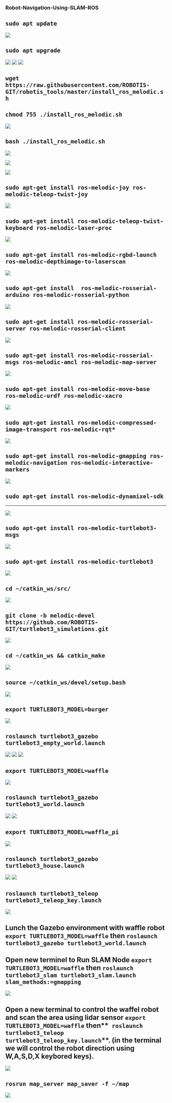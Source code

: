 ### Robot-Navigation-Using-SLAM-ROS
## `sudo apt update`
![](https://github.com/cpeibrahem/Robot-Navigation-Using-SLAM-ROS/blob/main/image/01.PNG)

## `sudo apt upgrade`

![](https://github.com/cpeibrahem/Robot-Navigation-Using-SLAM-ROS/blob/main/image/02.PNG)
![](https://github.com/cpeibrahem/Robot-Navigation-Using-SLAM-ROS/blob/main/image/03.PNG)
![](https://github.com/cpeibrahem/Robot-Navigation-Using-SLAM-ROS/blob/main/image/04.PNG)

## `wget https://raw.githubusercontent.com/ROBOTIS-GIT/robotis_tools/master/install_ros_melodic.sh`
## `chmod 755 ./install_ros_melodic.sh`


![](https://github.com/cpeibrahem/Robot-Navigation-Using-SLAM-ROS/blob/main/image/05.PNG)

## `bash ./install_ros_melodic.sh`

![](https://github.com/cpeibrahem/Robot-Navigation-Using-SLAM-ROS/blob/main/image/06.PNG)


![](https://github.com/cpeibrahem/Robot-Navigation-Using-SLAM-ROS/blob/main/image/07.PNG)


![](https://github.com/cpeibrahem/Robot-Navigation-Using-SLAM-ROS/blob/main/image/08.PNG)

## `sudo apt-get install ros-melodic-joy ros-melodic-teleop-twist-joy`

![](https://github.com/cpeibrahem/Robot-Navigation-Using-SLAM-ROS/blob/main/image/09.PNG)

## `sudo apt-get install ros-melodic-teleop-twist-keyboard ros-melodic-laser-proc`

![](https://github.com/cpeibrahem/Robot-Navigation-Using-SLAM-ROS/blob/main/image/11.PNG)

## `sudo apt-get install ros-melodic-rgbd-launch ros-melodic-depthimage-to-laserscan`
![](https://github.com/cpeibrahem/Robot-Navigation-Using-SLAM-ROS/blob/main/image/12.PNG)

## `sudo apt-get install  ros-melodic-rosserial-arduino ros-melodic-rosserial-python`

![](https://github.com/cpeibrahem/Robot-Navigation-Using-SLAM-ROS/blob/main/image/14.PNG)


## `sudo apt-get install ros-melodic-rosserial-server ros-melodic-rosserial-client`

![](https://github.com/cpeibrahem/Robot-Navigation-Using-SLAM-ROS/blob/main/image/15.PNG)

## `sudo apt-get install ros-melodic-rosserial-msgs ros-melodic-amcl ros-melodic-map-server`
![](https://github.com/cpeibrahem/Robot-Navigation-Using-SLAM-ROS/blob/main/image/16.PNG)

## `sudo apt-get install ros-melodic-move-base ros-melodic-urdf ros-melodic-xacro`


![](https://github.com/cpeibrahem/Robot-Navigation-Using-SLAM-ROS/blob/main/image/17.PNG)

## `sudo apt-get install ros-melodic-compressed-image-transport ros-melodic-rqt*`
![](https://github.com/cpeibrahem/Robot-Navigation-Using-SLAM-ROS/blob/main/image/18.PNG)


## `sudo apt-get install ros-melodic-gmapping ros-melodic-navigation ros-melodic-interactive-markers`

![](https://github.com/cpeibrahem/Robot-Navigation-Using-SLAM-ROS/blob/main/image/19.PNG)

## `sudo apt-get install ros-melodic-dynamixel-sdk`

***

![](https://github.com/cpeibrahem/Robot-Navigation-Using-SLAM-ROS/blob/main/image/20.PNG)


## `sudo apt-get install ros-melodic-turtlebot3-msgs`

![](https://github.com/cpeibrahem/Robot-Navigation-Using-SLAM-ROS/blob/main/image/21.PNG)

## `sudo apt-get install ros-melodic-turtlebot3`

![](https://github.com/cpeibrahem/Robot-Navigation-Using-SLAM-ROS/blob/main/image/22.PNG)

## `cd ~/catkin_ws/src/`

![](https://github.com/cpeibrahem/Robot-Navigation-Using-SLAM-ROS/blob/main/image/23.PNG)

## `git clone -b melodic-devel https://github.com/ROBOTIS-GIT/turtlebot3_simulations.git`

![](https://github.com/cpeibrahem/Robot-Navigation-Using-SLAM-ROS/blob/main/image/24.PNG)

## `cd ~/catkin_ws && catkin_make`

![](https://github.com/cpeibrahem/Robot-Navigation-Using-SLAM-ROS/blob/main/image/25.PNG)

## `source ~/catkin_ws/devel/setup.bash`
![](https://github.com/cpeibrahem/Robot-Navigation-Using-SLAM-ROS/blob/main/image/26.PNG)

## `export TURTLEBOT3_MODEL=burger`


![](https://github.com/cpeibrahem/Robot-Navigation-Using-SLAM-ROS/blob/main/image/27.PNG)

## `roslaunch turtlebot3_gazebo turtlebot3_empty_world.launch`

![](https://github.com/cpeibrahem/Robot-Navigation-Using-SLAM-ROS/blob/main/image/28.PNG)
![](https://github.com/cpeibrahem/Robot-Navigation-Using-SLAM-ROS/blob/main/image/29.PNG)
![](https://github.com/cpeibrahem/Robot-Navigation-Using-SLAM-ROS/blob/main/image/30.PNG)
## `export TURTLEBOT3_MODEL=waffle`

![](https://github.com/cpeibrahem/Robot-Navigation-Using-SLAM-ROS/blob/main/image/31.PNG)
## `roslaunch turtlebot3_gazebo turtlebot3_world.launch`
![](https://github.com/cpeibrahem/Robot-Navigation-Using-SLAM-ROS/blob/main/image/33.PNG)
![](https://github.com/cpeibrahem/Robot-Navigation-Using-SLAM-ROS/blob/main/image/32.PNG)


## `export TURTLEBOT3_MODEL=waffle_pi`
![](https://github.com/cpeibrahem/Robot-Navigation-Using-SLAM-ROS/blob/main/image/33.PNG)

## `roslaunch turtlebot3_gazebo turtlebot3_house.launch`
![](https://github.com/cpeibrahem/Robot-Navigation-Using-SLAM-ROS/blob/main/image/34.PNG)
![](https://github.com/cpeibrahem/Robot-Navigation-Using-SLAM-ROS/blob/main/image/35.PNG)
## `roslaunch turtlebot3_teleop turtlebot3_teleop_key.launch`
![](https://github.com/cpeibrahem/Robot-Navigation-Using-SLAM-ROS/blob/main/image/36.PNG)

## Lunch the Gazebo environment with waffle robot **`export TURTLEBOT3_MODEL=waffle`** then **`roslaunch turtlebot3_gazebo turtlebot3_world.launch`**

## Open new terminel to Run SLAM Node **`export TURTLEBOT3_MODEL=waffle`** then **`roslaunch turtlebot3_slam turtlebot3_slam.launch slam_methods:=gmapping`**
![](https://github.com/cpeibrahem/Robot-Navigation-Using-SLAM-ROS/blob/main/image/37.PNG)


## Open a new terminal to control the waffel robot and scan the area using lidar sensor **`export TURTLEBOT3_MODEL=waffle`** then**` roslaunch turtlebot3_teleop turtlebot3_teleop_key.launch`**. (in the terminal we will control the robot direction using W,A,S,D,X keybored keys).
![](https://github.com/cpeibrahem/Robot-Navigation-Using-SLAM-ROS/blob/main/image/38.PNG)


## ``rosrun map_server map_saver -f ~/map``

![](https://github.com/cpeibrahem/Robot-Navigation-Using-SLAM-ROS/blob/main/image/39.PNG)

